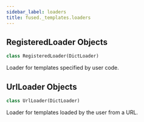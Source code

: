 ```yaml
---
sidebar_label: loaders
title: fused._templates.loaders
---
```


## RegisteredLoader Objects

```python
class RegisteredLoader(DictLoader)
```

Loader for templates specified by user code.

## UrlLoader Objects

```python
class UrlLoader(DictLoader)
```

Loader for templates loaded by the user from a URL.

